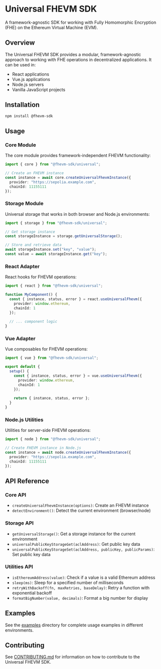 # Universal FHEVM SDK

A framework-agnostic SDK for working with Fully Homomorphic Encryption (FHE) on the Ethereum Virtual Machine (EVM).

## Overview

The Universal FHEVM SDK provides a modular, framework-agnostic approach to working with FHE operations in decentralized applications. It can be used in:

- React applications
- Vue.js applications
- Node.js servers
- Vanilla JavaScript projects

## Installation

```bash
npm install @fhevm-sdk
```

## Usage

### Core Module

The core module provides framework-independent FHEVM functionality:

```typescript
import { core } from "@fhevm-sdk/universal";

// Create an FHEVM instance
const instance = await core.createUniversalFhevmInstance({
  provider: "https://sepolia.example.com",
  chainId: 11155111
});
```

### Storage Module

Universal storage that works in both browser and Node.js environments:

```typescript
import { storage } from "@fhevm-sdk/universal";

// Get storage instance
const storageInstance = storage.getUniversalStorage();

// Store and retrieve data
await storageInstance.set("key", "value");
const value = await storageInstance.get("key");
```

### React Adapter

React hooks for FHEVM operations:

```typescript
import { react } from "@fhevm-sdk/universal";

function MyComponent() {
  const { instance, status, error } = react.useUniversalFhevm({
    provider: window.ethereum,
    chainId: 1
  });
  
  // ... component logic
}
```

### Vue Adapter

Vue composables for FHEVM operations:

```typescript
import { vue } from "@fhevm-sdk/universal";

export default {
  setup() {
    const { instance, status, error } = vue.useUniversalFhevm({
      provider: window.ethereum,
      chainId: 1
    });
    
    return { instance, status, error };
  }
}
```

### Node.js Utilities

Utilities for server-side FHEVM operations:

```typescript
import { node } from "@fhevm-sdk/universal";

// Create FHEVM instance in Node.js
const instance = await node.createUniversalFhevmInstance({
  provider: "https://sepolia.example.com",
  chainId: 11155111
});
```

## API Reference

### Core API

- `createUniversalFhevmInstance(options)`: Create an FHEVM instance
- `detectEnvironment()`: Detect the current environment (browser/node)

### Storage API

- `getUniversalStorage()`: Get a storage instance for the current environment
- `universalPublicKeyStorageGet(aclAddress)`: Get public key data
- `universalPublicKeyStorageSet(aclAddress, publicKey, publicParams)`: Set public key data

### Utilities API

- `isEthereumAddress(value)`: Check if a value is a valid Ethereum address
- `sleep(ms)`: Sleep for a specified number of milliseconds
- `retryWithBackoff(fn, maxRetries, baseDelay)`: Retry a function with exponential backoff
- `formatBigNumber(value, decimals)`: Format a big number for display

## Examples

See the [examples](../../examples) directory for complete usage examples in different environments.

## Contributing

See [CONTRIBUTING.md](CONTRIBUTING.md) for information on how to contribute to the Universal FHEVM SDK.